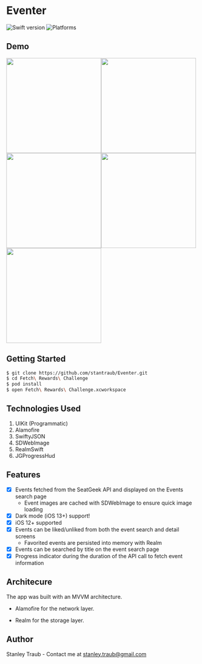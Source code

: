# Eventer
![Swift version](https://img.shields.io/badge/swift-5.0-orange.svg)
![Platforms](https://img.shields.io/badge/platforms-iOS%20-lightgrey.svg)

## Demo

<img src=https://fetch-rewards-challenge-screenshots.s3-us-west-1.amazonaws.com/fetchrewardspictures/5C506015-B689-4EBA-9A69-B8D59319D033.png width="250"><img src=https://fetch-rewards-challenge-screenshots.s3-us-west-1.amazonaws.com/fetchrewardspictures/9AD71B86-CCD8-4AB4-8989-CE7514454293.png width="250">
<img src=https://fetch-rewards-challenge-screenshots.s3-us-west-1.amazonaws.com/fetchrewardspictures/E63B4414-B2BD-403B-8077-113F17C85FCF.png width="250"><img src=https://fetch-rewards-challenge-screenshots.s3-us-west-1.amazonaws.com/fetchrewardspictures/ED848D90-0070-4EA7-A8CE-6091D746374C.png width="250"> 
<img src=https://fetch-rewards-challenge-screenshots.s3-us-west-1.amazonaws.com/fetchrewardspictures/E2FFDFCD-66F6-4A2B-B53E-4316EBCF53F1.png width="250"> 

## Getting Started

```bash
$ git clone https://github.com/stantraub/Eventer.git
$ cd Fetch\ Rewards\ Challenge
$ pod install
$ open Fetch\ Rewards\ Challenge.xcworkspace
```

## Technologies Used

1. UIKit (Programmatic)
2. Alamofire
3. SwiftyJSON
4. SDWebImage
5. RealmSwift
6. JGProgressHud

## Features

- [x] Events fetched from the SeatGeek API and displayed on the Events search page 
  - Event images are cached with SDWebImage to ensure quick image loading
- [x] Dark mode (iOS 13+) support! 
- [x] iOS 12+ supported
- [x] Events can be liked/unliked from both the event search and detail screens
  - Favorited events are persisted into memory with Realm
- [x] Events can be searched by title on the event search page
- [x] Progress indicator during the duration of the API call to fetch event information

## Architecure 

The app was built with an MVVM architecture.

* Alamofire for the network layer.

* Realm for the storage layer.

## Author

Stanley Traub - Contact me at <stanley.traub@gmail.com>  



